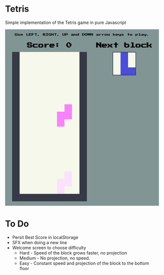 # Tetris
Simple implementation of the Tetris game in pure Javascript

![Screenshot of the game](img/screenshot.png)

# To Do
* Persit Best Score in localStorage
* SFX when doing a new line
* Welcome screen to choose difficulty
    * Hard - Speed of the block grows faster, no projection
    * Medium - No projection, no speed.
    * Easy - Constant speed and projection of the block to the bottom floor